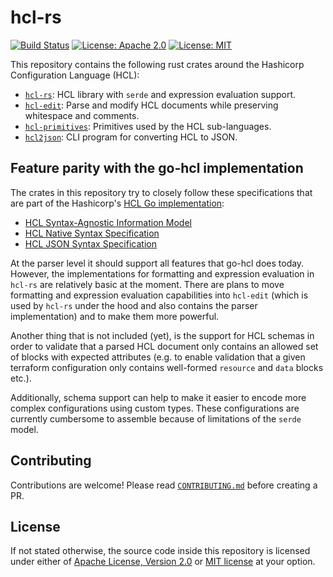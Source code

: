 # hcl-rs

[![Build Status](https://github.com/martinohmann/hcl-rs/workflows/ci/badge.svg)](https://github.com/martinohmann/hcl-rs/actions?query=workflow%3Aci)
[![License: Apache 2.0](https://img.shields.io/badge/License-Apache_2.0-blue.svg)](https://opensource.org/licenses/Apache-2.0)
[![License: MIT](https://img.shields.io/badge/License-MIT-yellow.svg)](https://opensource.org/licenses/MIT)

This repository contains the following rust crates around the Hashicorp
Configuration Language (HCL):

- [`hcl-rs`](https://github.com/martinohmann/hcl-rs/blob/main/crates/hcl-rs):
  HCL library with `serde` and expression evaluation support.
- [`hcl-edit`](https://github.com/martinohmann/hcl-rs/blob/main/crates/hcl-edit):
  Parse and modify HCL documents while preserving whitespace and comments.
- [`hcl-primitives`](https://github.com/martinohmann/hcl-rs/blob/main/crates/hcl-primitives):
  Primitives used by the HCL sub-languages.
- [`hcl2json`](https://github.com/martinohmann/hcl-rs/blob/main/crates/hcl2json):
  CLI program for converting HCL to JSON.

## Feature parity with the go-hcl implementation

The crates in this repository try to closely follow these specifications that
are part of the Hashicorp's [HCL Go
implementation](https://github.com/hashicorp/hcl):

- [HCL Syntax-Agnostic Information Model](https://github.com/hashicorp/hcl/blob/main/spec.md)
- [HCL Native Syntax Specification](https://github.com/hashicorp/hcl/blob/main/hclsyntax/spec.md)
- [HCL JSON Syntax Specification](https://github.com/hashicorp/hcl/blob/main/json/spec.md)

At the parser level it should support all features that go-hcl does today.
However, the implementations for formatting and expression evaluation in `hcl-rs`
are relatively basic at the moment. There are plans to move formatting and
expression evaluation capabilities into `hcl-edit` (which is used by `hcl-rs` under
the hood and also contains the parser implementation) and to make them more
powerful.

Another thing that is not included (yet), is the support for HCL schemas in
order to validate that a parsed HCL document only contains an allowed set of
blocks with expected attributes (e.g. to enable validation that a given
terraform configuration only contains well-formed `resource` and `data` blocks
etc.).

Additionally, schema support can help to make it easier to encode more complex
configurations using custom types. These configurations are currently
cumbersome to assemble because of limitations of the `serde` model.

## Contributing

Contributions are welcome! Please read
[`CONTRIBUTING.md`](https://github.com/martinohmann/hcl-rs/blob/main/CONTRIBUTING.md)
before creating a PR.

## License

If not stated otherwise, the source code inside this repository is licensed
under either of [Apache License, Version
2.0](https://github.com/martinohmann/hcl-rs/blob/main/LICENSE-APACHE) or [MIT
license](https://github.com/martinohmann/hcl-rs/blob/main/LICENSE-MIT) at your
option.

